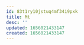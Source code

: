 ```yaml
---
id: 83t1ry10jstuq4mf34i9pxk
title: Mt
desc: ''
updated: 1656021433147
created: 1656021433147
---
```


